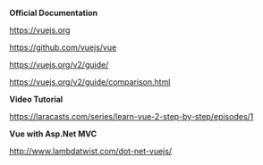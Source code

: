 
**Official Documentation**

https://vuejs.org

https://github.com/vuejs/vue

https://vuejs.org/v2/guide/

https://vuejs.org/v2/guide/comparison.html

**Video Tutorial**

https://laracasts.com/series/learn-vue-2-step-by-step/episodes/1

**Vue with Asp.Net MVC**

http://www.lambdatwist.com/dot-net-vuejs/
